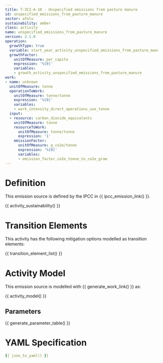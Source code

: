 ```yaml
---
title: T-3C2-A-10 - Unspecified emissions from pasture manure
id: unspecified_emissions_from_pasture_manure
sector: afolu
sustainability: amber
class: activity
name: unspecified_emissions_from_pasture_manure
version: 2.1.0
operation:
  growthType: true
  variable: start_year_activity_unspecified_emissions_from_pasture_manure
  growthFactor:
    unitOfMeasure: per_capita
    expression: '%[0]'
    variables:
    - growth_activity_unspecified_emissions_from_pasture_manure
work:
- name: unknown
  unitOfMeasure: tonne
  operationToWork:
    unitOfMeasure: tonne/tonne
    expression: '%[0]'
    variables:
    - work_intensity_direct_operations_use_tonne
  input:
  - resource: carbon_dioxide_equivalents
    unitOfMeasure: tonne
    resourceToWork:
      unitOfMeasure: tonne/tonne
      expression: '1'
    emissionFactor:
      unitOfMeasure: g_co2e/tonne
      expression: '%[0]'
      variables:
      - emission_factor_co2e_tonne_to_co2e_gram
---
```

# Definition
This emission source is defined by the IPCC in {{ ipcc_emission_link() }}.


{{ activity_sustainability() }}

# Transition Elements

This activity has the following mitigation options modelled as transition elements:

{{ transition_element_list() }}

# Activity Model
This emission source is modelled with {{ generate_work_link() }} as:

{{ activity_model() }}

## Parameters

{{ generate_parameter_table() }}

# YAML Specification

```yaml
{{ json_to_yaml() }}
```